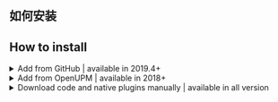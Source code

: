 ## 如何安装
## How to install

<details>
<summary>Add from GitHub | available in 2019.4+</summary>

You can add it directly from GitHub on Unity 2019.4+. Note that you won't be able to receive updates through Package Manager this way, you'll have to update manually.

- open Package Manager
- click <kbd>+</kbd>
- select <kbd>Add from Git URL</kbd>
- paste `https://github.com/chexiongsheng/puerts_unity_demo.git?path=/package`
- click <kbd>Add</kbd>
</details>
<details>
<summary>Add from OpenUPM | available in 2018+</summary>

PuerTS 现已上传 OpenUPM: https://openupm.com/packages/com.tencent.puerts.core/

你可按照OpenUPM所支持的方式安装

</details>
<details>
<summary>Download code and native plugins manually  | available in all version</summary>

1. 前往 [Github Releases](https://github.com/Tencent/puerts/releases) 下载你想要的版本的Plugins和Source Code
2. 将`Source Code.zip`中`unity/Assets/Puerts`拷贝到你的unity目录
3. 将`Plugins_xxx.zip`解压放入`Puerts/Runtime/Plugins`中

> 如果你是2018以下版本，还需要你将Puerts代码内的内置js手动加上.txt后缀

> mac下如果遇到移入废纸篓问题，请使用sudo xattr -r -d com.apple.quarantine puerts.bundle。但用了后提交git容易出问题
</details>